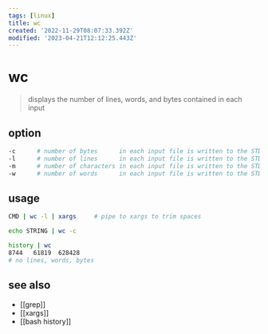 ```yaml
---
tags: [linux]
title: wc
created: '2022-11-29T08:07:33.392Z'
modified: '2023-04-21T12:12:25.443Z'
---
```


# wc

> displays the number of lines, words, and bytes contained in each input

## option

```sh
-c      # number of bytes      in each input file is written to the STDOUT
-l      # number of lines      in each input file is written to the STDOUT
-m      # number of characters in each input file is written to the STDOUT
-w      # number of words      in each input file is written to the STDOUT
```

## usage

```sh
CMD | wc -l | xargs     # pipe to xargs to trim spaces

echo STRING | wc -c

history | wc
8744   61819  628428
# no lines, words, bytes
```

## see also

- [[grep]]
- [[xargs]]
- [[bash history]]
